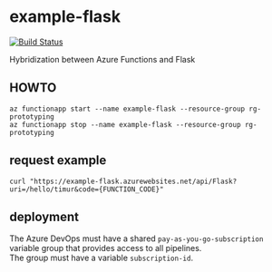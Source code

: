 # example-flask

[![Build Status](https://dev.azure.com/normuradov0143/normuradov/_apis/build/status/pharrukh.example-flask?branchName=main)](https://dev.azure.com/normuradov0143/normuradov/_build/latest?definitionId=7&branchName=main)

Hybridization between Azure Functions and Flask

## HOWTO

```shell
az functionapp start --name example-flask --resource-group rg-prototyping
az functionapp stop --name example-flask --resource-group rg-prototyping
```

## request example

```shell
curl "https://example-flask.azurewebsites.net/api/Flask?uri=/hello/timur&code={FUNCTION_CODE}"
```

## deployment

The Azure DevOps must have a shared `pay-as-you-go-subscription` variable group that provides access to all pipelines.   
The group must have a variable `subscription-id`.   